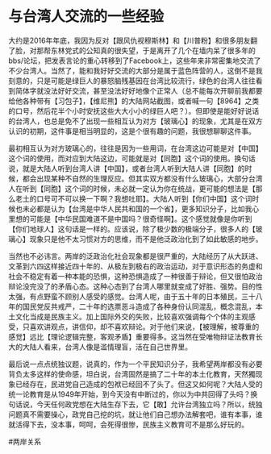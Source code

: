 # 与台湾人交流的一些经验

大约是2016年年底，我因为反对【跟风仇视穆斯林】和【川普粉】和很多朋友翻了脸，对那帮东林党式的公知真的很失望，于是离开了几个在墙内呆了很多年的bbs/论坛，把发表言论的重心转移到了Facebook上，这些年来非常密集地交流了不少台湾人。当然了，能和我好好交流的大部分是属于蓝色阵营的人，这倒不是我刻意的，只是可能是绿巨人的暴怒脑残基因在台湾比较流行，绿色的台湾人往往看到简体字就没法好好交流，甚至没法好好地像个正常人（总不能每次开聊前我都要给他各种带有【习包子】，【维尼熊】的大陆网站截图，或者喊一句【8964】之类的口号，然后花半个小时安抚这些大大小小的绿巨人吧？）。但即使是能好好说话的台湾人，也总是免不了出现一些相互认为对方【玻璃心】的现象，尤其是在双方认识的初期，这件事是相当明显的，这是个很有趣的问题，我很想聊聊这件事。

最初相互认为对方玻璃心的，往往是因为一些用词，在台湾这边可能是对【中国】这个词的使用，而对应到大陆这边，可能就是对【同胞】这个词的使用。换句话说，就是大陆人听到台湾人讲【中国】，或者台湾人听到大陆人讲【同胞】的时候，都会出现某种不自然的生理反应。但其实双方都没有什么玻璃心，大部分台湾人在听到【同胞】这个词的时候，未必就一定认为你在统战，更可能的想法是【那么老土的口号可不可以换一下啊？我想吐耶】。大陆人听到【你们中国】这个词时候也未必都是认为【台湾是中华人民共和国的一个省】，更多知识分子，比如我心里想的可能是【中华民国难道不是中国吗？很奇怪啊】。这个感觉就像是你听到【你们地球人】这句话是一样的。应该说，除了极少数的极端分子，很多人的【玻璃心】现象只是他不太习惯对方的思维，而不是他泛政治化到了如此敏感的地步。

当然也不必讳言。两岸的泛政治化社会现象都是很严重的，大陆经历了从大跃进、文革到六四这样接近四十年的、从极左到极右的政治运动，对于意识形态的务虚和社会不稳定有着一种本能的恐惧，这种恐惧造成了一种很善于辩论，但又很怕政治辩论没完没了的矛盾心态。这种心态到了台湾人哪里就变成了好胜、强势。目的性太强，有点野蛮不顾别人感受的感觉。台湾人呢，由于五十年的日本殖民，三十八年的国民党反共戒严，二十年的选票恶斗造成了各种身份认同混乱，概念混乱，本土文化当成是民族主义。加上国际外交的失败，比较喜欢强调每个个体的主观感受，只喜欢讲观点，讲信仰，却不喜欢辩论。对于他们来说，【被理解，被尊重的感觉】远比【理论逻辑完整，客观矛盾】重要得多。这当然在受唯物辩证法教育长大的大陆人看来，台湾人像是滥情理盲，活在自己世界里。

最后说一点点统独议题，说真的，作为一个平民知识分子，我希望两岸都没有必要背负太多这样的使命感，坦白说，台湾固然是搞了二十年的本土化教育，天然獨现象已经存在，民进党自己造成的包袱已经回不了头了。但这又如何呢？大陆人受的统一论教育是从1949年开始，到今天没有中断过的，你以为中共回得了头吗？换句话说，今天任何政党想在大陆生存下去，它【敢】允许台湾独立吗？所以，统独问题真不需要操心，政党自己挖的坑，就让他们自己想办法解套吧，谁有本事，谁就活得下去，没本事，呵呵，会死得很惨，民族主义教育可不是那么好玩的。

#两岸关系 
